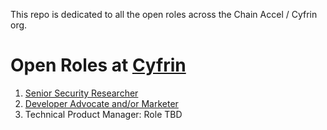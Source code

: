 This repo is dedicated to all the open roles across the Chain Accel / Cyfrin org. 

# Open Roles at [Cyfrin](https://cyfrin.io)

1. [Senior Security Researcher](./senior_security_engineer.md)
2. [Developer Advocate and/or Marketer](./marketer_or_developer_advocate.md)
3. Technical Product Manager: Role TBD
